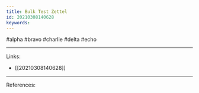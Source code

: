 ```yaml
---
title: Bulk Test Zettel
id: 20210308140628
keywords:
---
```

#alpha #bravo #charlie #delta #echo

---
Links:

- [[20210308140628]]

---
References:
